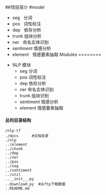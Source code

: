 ##项目简介
#model
- seg   分词
- pos   词性标注
- dep   依存分析
- trunk 组块分析
- ner   命名实体识别
- sentiment 情感分析
- element   情感要素抽取
Modules
========

* NLP 模块
    * seg  分词
    * pos  词性标注
    * dep  依存分析 
    * ner  命名实体识别
    * trunk 组块识别 
    * sentiment 情感分析 
    * element 情感要素抽取 

#### 总的目录结构
```shell
/nlp-tf
./docs      #文档目录
./nlp
../element
../chunk
../dep
../ner
../pos
../seg
../sentiment
../util
..__init__.py
..download.py  #从ftp下载数据
..README.md
```
